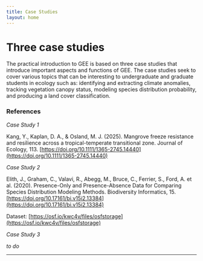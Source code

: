 ```yaml
---
title: Case Studies
layout: home
---
```


# Three case studies

The practical introduction to GEE is based on three case studies that introduce important aspects and functions of GEE. The case studies seek to cover various topics that can be interesting to undergraduate and graduate students in ecology such as: identifying and extracting climate anomalies, tracking vegetation canopy status, modeling species distribution probability, and producing a land cover classification.


### References

*Case Study 1*

Kang, Y., Kaplan, D. A., & Osland, M. J. (2025). Mangrove freeze resistance and resilience across a tropical-temperate transitional zone. Journal of Ecology, 113. [https://doi.org/10.1111/1365-2745.14440](https://doi.org/10.1111/1365-2745.14440)

 
*Case Study 2*

Elith, J., Graham, C., Valavi, R., Abegg, M., Bruce, C., Ferrier, S., Ford, A. et al. (2020). Presence-Only and Presence-Absence Data for Comparing Species Distribution Modeling Methods. Biodiversity Informatics, 15. [https://doi.org/10.17161/bi.v15i2.13384](https://doi.org/10.17161/bi.v15i2.13384)

Dataset: [https://osf.io/kwc4v/files/osfstorage](https://osf.io/kwc4v/files/osfstorage)


*Case Study 3*

*to do*



----

[Just the Docs]: https://just-the-docs.github.io/just-the-docs/
[GitHub Pages]: https://docs.github.com/en/pages
[README]: https://github.com/just-the-docs/just-the-docs-template/blob/main/README.md
[Jekyll]: https://jekyllrb.com
[GitHub Pages / Actions workflow]: https://github.blog/changelog/2022-07-27-github-pages-custom-github-actions-workflows-beta/
[use this template]: https://github.com/just-the-docs/just-the-docs-template/generate
